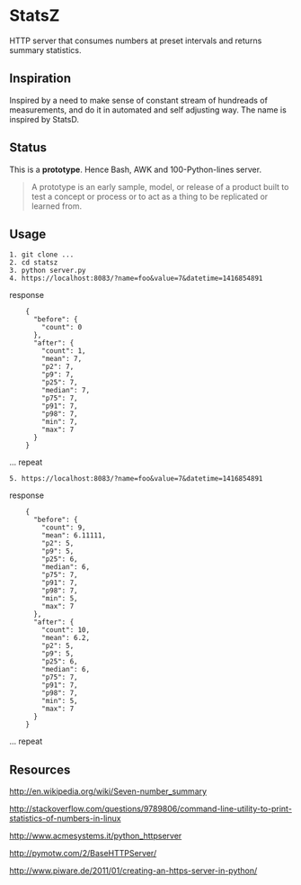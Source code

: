 StatsZ
=====

HTTP server that consumes numbers at preset intervals and returns summary statistics.

Inspiration
-----------

Inspired by a need to make sense of constant stream of hundreads of measurements, and do it in automated and self adjusting way. The name is inspired by StatsD.

Status
------

This is a **prototype**. Hence Bash, AWK and 100-Python-lines server.

> A prototype is an early sample, model, or release of a product built to test a concept or process or to act as a thing to be replicated or learned from.

Usage
-----

    1. git clone ...
    2. cd statsz
    3. python server.py
    4. https://localhost:8083/?name=foo&value=7&datetime=1416854891

response

        {
          "before": {
            "count": 0
          },
          "after": {
            "count": 1,
            "mean": 7,
            "p2": 7,
            "p9": 7,
            "p25": 7,
            "median": 7,
            "p75": 7,
            "p91": 7,
            "p98": 7,
            "min": 7,
            "max": 7
          }
        }
    
... repeat

    5. https://localhost:8083/?name=foo&value=7&datetime=1416854891

response

        {
          "before": {
            "count": 9,
            "mean": 6.11111,
            "p2": 5,
            "p9": 5,
            "p25": 6,
            "median": 6,
            "p75": 7,
            "p91": 7,
            "p98": 7,
            "min": 5,
            "max": 7
          },
          "after": {
            "count": 10,
            "mean": 6.2,
            "p2": 5,
            "p9": 5,
            "p25": 6,
            "median": 6,
            "p75": 7,
            "p91": 7,
            "p98": 7,
            "min": 5,
            "max": 7
          }
        }

... repeat

Resources
---------

http://en.wikipedia.org/wiki/Seven-number_summary

http://stackoverflow.com/questions/9789806/command-line-utility-to-print-statistics-of-numbers-in-linux

http://www.acmesystems.it/python_httpserver

http://pymotw.com/2/BaseHTTPServer/

http://www.piware.de/2011/01/creating-an-https-server-in-python/

